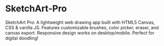 # SketchArt-Pro
SketchArt Pro: A lightweight web drawing app built with HTML5 Canvas, CSS &amp; vanilla JS. Features customizable brushes, color picker, eraser, and canvas export. Responsive design works on desktop/mobile. Perfect for digital doodling!
